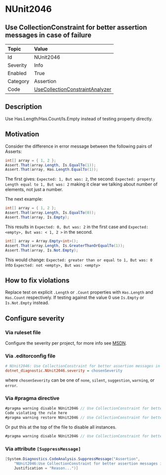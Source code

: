 # NUnit2046

## Use CollectionConstraint for better assertion messages in case of failure

| Topic    | Value
| :--      | :--
| Id       | NUnit2046
| Severity | Info
| Enabled  | True
| Category | Assertion
| Code     | [UseCollectionConstraintAnalyzer](https://github.com/nunit/nunit.analyzers/blob/3.6.0/src/nunit.analyzers/UseCollectionConstraint/UseCollectionConstraintAnalyzer.cs)

## Description

Use Has.Length/Has.Count/Is.Empty instead of testing property directly.

## Motivation

Consider the difference in error message between the following pairs of Asserts:

```csharp
int[] array = { 1, 2 };
Assert.That(array.Length, Is.EqualTo(1));
Assert.That(array, Has.Length.EqualTo(1));
```

The first gives: `Expected: 1, But was: 2`, the second: `Expected: property Length equal to 1, But was: 2` 
making it clear we talking about number of elements, not just a number.

The next example:

```csharp
int[] array = { 1, 2 };
Assert.That(array.Length, Is.EqualTo(0));
Assert.That(array, Is.Empty);
```

This results in `Expected: 0, But was: 2` in the first case and `Expected: <empty>, But was: < 1, 2 >` in the second.

```csharp
int[] array = Array.Empty<int>();
Assert.That(array.Length, Is.GreaterThanOrEqualTo(1));
Assert.That(array, Is.Not.Empty);
```

This would change: `Expected: greater than or equal to 1, But was: 0` into `Expected: not <empty>, But was: <empty>`

## How to fix violations

Replace test on explicit `.Length` or `.Count` properties with `Has.Length` and `Has.Count` respectively.
If testing against the value 0 use `Is.Empty` or `Is.Not.Empty` instead.

<!-- start generated config severity -->
## Configure severity

### Via ruleset file

Configure the severity per project, for more info see [MSDN](https://learn.microsoft.com/en-us/visualstudio/code-quality/using-rule-sets-to-group-code-analysis-rules?view=vs-2022).

### Via .editorconfig file

```ini
# NUnit2046: Use CollectionConstraint for better assertion messages in case of failure
dotnet_diagnostic.NUnit2046.severity = chosenSeverity
```

where `chosenSeverity` can be one of `none`, `silent`, `suggestion`, `warning`, or `error`.

### Via #pragma directive

```csharp
#pragma warning disable NUnit2046 // Use CollectionConstraint for better assertion messages in case of failure
Code violating the rule here
#pragma warning restore NUnit2046 // Use CollectionConstraint for better assertion messages in case of failure
```

Or put this at the top of the file to disable all instances.

```csharp
#pragma warning disable NUnit2046 // Use CollectionConstraint for better assertion messages in case of failure
```

### Via attribute `[SuppressMessage]`

```csharp
[System.Diagnostics.CodeAnalysis.SuppressMessage("Assertion",
    "NUnit2046:Use CollectionConstraint for better assertion messages in case of failure",
    Justification = "Reason...")]
```
<!-- end generated config severity -->
